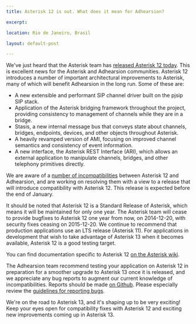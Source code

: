 ```yaml
---
title: Asterisk 12 is out. What does it mean for Adhearsion?

excerpt:

location: Rio de Janeiro, Brasil

layout: default-post

---
```


We've just heard that the Asterisk team has [released Asterisk 12 today](http://blogs.digium.com/2013/12/20/asterisk-12-0-0-now-available/). This is excellent news for the Asterisk and Adhearsion communities. Asterisk 12 introduces a number of important architectural improvements to Asterisk, many of which will benefit Adhearsion in the long run. Some of these are:

* A new extensible and performant SIP channel driver built on the pjsip SIP stack.
* Application of the Asterisk bridging framework throughout the project, providing consistency to management of channels while they are in a bridge.
* Stasis, a new internal message bus that conveys state about channels, bridges, endpoints, devices, and other objects throughout Asterisk.
* A heavily revamped version of AMI, focusing on improved channel semantics and consistency of event information.
* A new interface, the Asterisk REST Interface (ARI), which allows an external application to manipulate channels, bridges, and other telephony primitives directly.

We are aware of a [number of incompatibilities](https://github.com/adhearsion/adhearsion/issues?labels=asterisk-12-compatibility&page=1&state=open) between Asterisk 12 and Adhearsion, and are working on resolving them with a view to a release that will introduce compatibility with Asterisk 12. This release is expected before the end of January.

It should be noted that Asterisk 12 is a Standard Release of Asterisk, which means it will be maintained for only one year. The Asterisk team will cease to provide bugfixes to Asterisk 12 one year from now, on 2014-12-20, with security fixes ceasing on 2015-12-20. We continue to recommend that production applications use an LTS release (Asterisk 11). For applications in development that wish to take advantage of Asterisk 13 when it becomes available, Asterisk 12 is a good testing target.

You can find documentation specific to Asterisk 12 [on the Asterisk wiki](https://wiki.asterisk.org/wiki/display/AST/Asterisk+12+Documentation).

The Adhearsion team recommend testing your application on Asterisk 12 in preparation for a smoother upgrade to Asterisk 13 once it is released, and we appreciate any bug reports to augment our current knowledge of incompatibilities. Reports should be made [on Github](http://github.com/adhearsion/adhearsion/issues/new). Please especially review the [guidelines for reporting bugs](http://adhearsion.com/docs/dealing-with-bugs).

We're on the road to Asterisk 13, and it's shaping up to be very exciting! Keep your eyes open for compatibility fixes with Asterisk 12 and exciting new improvements coming up in Asterisk 13.
